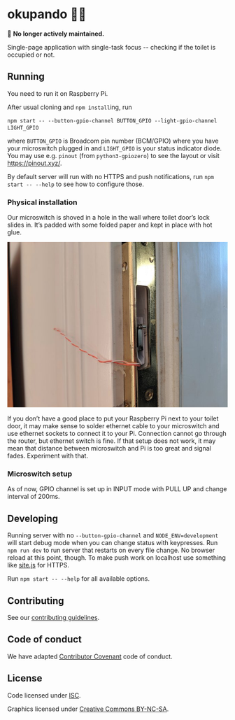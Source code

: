 okupando 🚽🐼
=============

📢 **No longer actively maintained.**

Single-page application with single-task focus -- checking if the toilet
is occupied or not.


Running
-------

You need to run it on Raspberry Pi.

After usual cloning and `npm install`ing, run

```
npm start -- --button-gpio-channel BUTTON_GPIO --light-gpio-channel LIGHT_GPIO
```

where `BUTTON_GPIO` is Broadcom pin number (BCM/GPIO) where you have
your microswitch plugged in and `LIGHT_GPIO` is your status indicator
diode. You may use e.g. `pinout` (from `python3-gpiozero`) to see the
layout or visit https://pinout.xyz/.

By default server will run with no HTTPS and push notifications,
run `npm start -- --help` to see how to configure those.

### Physical installation

Our microswitch is shoved in a hole in the wall where toilet door’s lock
slides in. It’s padded with some folded paper and kept in place with hot
glue.

![We are professionals.](./docs/professional-installation.jpeg)

If you don’t have a good place to put your Raspberry Pi next to your
toilet door, it may make sense to solder ethernet cable to your
microswitch and use ethernet sockets to connect it to your Pi.
Connection cannot go through the router, but ethernet switch is fine. If
that setup does not work, it may mean that distance between microswitch
and Pi is too great and signal fades. Experiment with that.

### Microswitch setup

As of now, GPIO channel is set up in INPUT mode with PULL UP and change
interval of 200ms.


Developing
----------

Running server with no `--button-gpio-channel` and
`NODE_ENV=development` will start debug mode when you can change status
with keypresses.  Run `npm run dev` to run server that restarts on every
file change. No browser reload at this point, though. To make push work
on localhost use something like [site.js](https://sitejs.org/) for
HTTPS.

Run `npm start -- --help` for all available options.


Contributing
------------

See our [contributing guidelines](./CONTRIBUTING.md).


Code of conduct
---------------

We have adapted [Contributor Covenant](./CODE_OF_CONDUCT.md) code of
conduct.


License
-------

Code licensed under [ISC](./LICENSE).

Graphics licensed under [Creative Commons BY-NC-SA](./LICENSE-CC-BY-NC-SA.md).
